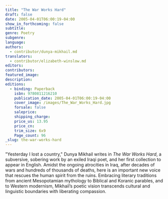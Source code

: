 ```yaml
---
title: "The War Works Hard"
draft: false
date: 2005-04-01T06:00:19-04:00
show_in_forthcoming: false
subtitle:
genre: Poetry
subgenre:
language:
authors:
  - contributor/dunya-mikhail.md
translators:
  - contributor/elizabeth-winslow.md
editors:
contributors:
featured_image:
description:
editions:
  - binding: Paperback
    isbn: 9780811216210
    publication_date: 2005-04-01T06:00:19-04:00
    cover_image: /images/The_War_Works_Hard.jpg
    forsale: false
    saleprice:
    shipping_charge:
    price_us: 13.95
    price_cn:
    trim_size: 6x9
    Page_count: 96
_slug: the-war-works-hard
---
```


"Yesterday I lost a country," Dunya Mikhail writes in _The War Works Hard_, a subversive, sobering work by an exiled Iraqi poet, and her first collection to appear in English. Amidst the ongoing atrocities in Iraq, after decades of wars and hundreds of thousands of deaths, here is an important new voice that rescues the human spirit from the ruins. Embracing literary traditions from ancient Mesopotamian mythology to Biblical and Koranic parables, and to Western modernism, Mikhail’s poetic vision transcends cultural and linguistic boundaries with liberating compassion.

